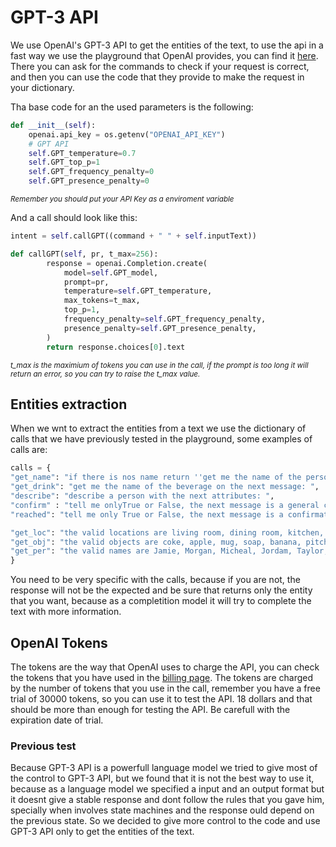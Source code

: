 # GPT-3 API

We use OpenAI's GPT-3 API to get the entities of the text, to use the api in a fast way we use the playground that OpenAI provides, you can find it [here](https://platform.openai.com/playground/p/overview?mode=complete&model=text-davinci-003). There you can ask for the commands to check if your request is correct, and then you can use the code that they provide to make the request in your dictionary.

Tha base code for an the used parameters is the following:

```python
def __init__(self):
    openai.api_key = os.getenv("OPENAI_API_KEY")
    # GPT API
    self.GPT_temperature=0.7
    self.GPT_top_p=1
    self.GPT_frequency_penalty=0    
    self.GPT_presence_penalty=0
```
<small>*Remember you should put your API Key as a enviroment variable*</small>

And a call should look like this: 

```python
intent = self.callGPT((command + " " + self.inputText))

def callGPT(self, pr, t_max=256):
        response = openai.Completion.create(
            model=self.GPT_model,
            prompt=pr,
            temperature=self.GPT_temperature,
            max_tokens=t_max,
            top_p=1,
            frequency_penalty=self.GPT_frequency_penalty,
            presence_penalty=self.GPT_presence_penalty, 
        )
        return response.choices[0].text
```

<small>*t_max is the maximium of tokens you can use in the call, if the prompt is too long it will return an error, so you can try to raise the t_max value.*</small>

## Entities extraction
When we wnt to extract the entities from a text we use the dictionary of calls that we have previously tested in the playground, some examples of calls are:

```python
calls = {
"get_name": "if there is nos name return ''get me the name of the person on the next message: ",
"get_drink": "get me the name of the beverage on the next message: ",
"describe": "describe a person with the next attributes: ",
"confirm" : "tell me onlyTrue or False, the next message is a general confirmation, like ues, OK, got it:",
"reached": "tell me only True or False, the next message is a confirmation that you reached a place:",

"get_loc": "the valid locations are living room, dining room, kitchen, bedroom. Give me only the location on this message: ",
"get_obj": "the valid objects are coke, apple, mug, soap, banana, pitcher. Now give me only the object on this message: ",
"get_per": "the valid names are Jamie, Morgan, Micheal, Jordam, Taylor, Tracy, Robin, Alex. Now give me only the name on this mesage: "
}
```
You need to be very specific with the calls, because if you are not, the response will not be the expected and be sure that returns only the entity that you want, because as a completition model it will try to complete the text with more information.

## OpenAI Tokens 
The tokens are the way that OpenAI uses to charge the API, you can check the tokens that you have used in the [billing page](https://platform.openai.com/account/billing/overview). The tokens are charged by the number of tokens that you use in the call, remember you have a free trial of 30000 tokens, so you can use it to test the API. 18 dollars and that should be more than enough for testing the API. Be carefull with the expiration date of trial.

### Previous test

Because GPT-3 API is a powerfull language model we tried to give most of the control to GPT-3 API, but we found that it is not the best way to use it, because as a language model we specified a input and an output format but it doesnt give a stable response and dont follow the rules that you gave him, specially when involves state machines and the response ould depend on the previous state. So we decided to give more control to the code and use GPT-3 API only to get the entities of the text.